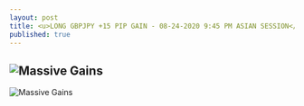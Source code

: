 ```yaml
---
layout: post
title: <u>LONG GBPJPY +15 PIP GAIN - 08-24-2020 9:45 PM ASIAN SESSION</u>
published: true
---
```


![Massive Gains](https://www.tradingview.com/x/5VG4Wcl9/)
---
![Massive Gains](https://www.tradingview.com/x/W6hSCJOW/)
